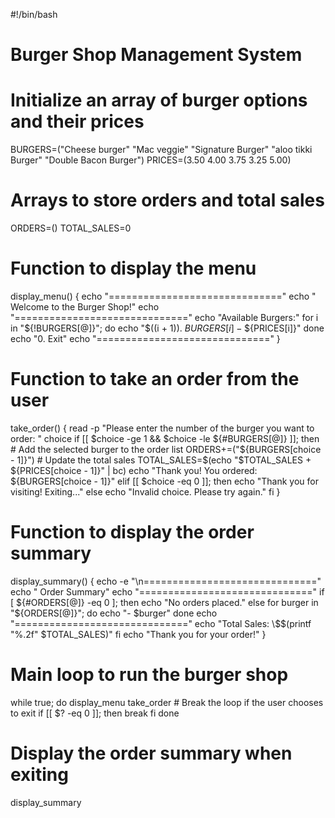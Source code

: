 #!/bin/bash

# Burger Shop Management System

# Initialize an array of burger options and their prices
BURGERS=("Cheese burger" "Mac veggie" "Signature Burger" "aloo tikki Burger" "Double Bacon Burger")
PRICES=(3.50 4.00 3.75 3.25 5.00)

# Arrays to store orders and total sales
ORDERS=()
TOTAL_SALES=0

# Function to display the menu
display_menu() {
    echo "=============================="
    echo "      Welcome to the Burger Shop!"
    echo "=============================="
    echo "Available Burgers:"
    for i in "${!BURGERS[@]}"; do
        echo "$((i + 1)). ${BURGERS[i]} - \$${PRICES[i]}"
    done
    echo "0. Exit"
    echo "=============================="
}

# Function to take an order from the user
take_order() {
    read -p "Please enter the number of the burger you want to order: " choice
    if [[ $choice -ge 1 && $choice -le ${#BURGERS[@]} ]]; then
        # Add the selected burger to the order list
        ORDERS+=("${BURGERS[choice - 1]}")
        # Update the total sales
        TOTAL_SALES=$(echo "$TOTAL_SALES + ${PRICES[choice - 1]}" | bc)
        echo "Thank you! You ordered: ${BURGERS[choice - 1]}"
    elif [[ $choice -eq 0 ]]; then
        echo "Thank you for visiting! Exiting..."
    else
        echo "Invalid choice. Please try again."
    fi
}

# Function to display the order summary
display_summary() {
    echo -e "\n=============================="
    echo "          Order Summary"
    echo "=============================="
    if [ ${#ORDERS[@]} -eq 0 ]; then
        echo "No orders placed."
    else
        for burger in "${ORDERS[@]}"; do
            echo "- $burger"
        done
        echo "=============================="
        echo "Total Sales: \$$(printf "%.2f" $TOTAL_SALES)"
    fi
    echo "Thank you for your order!"
}

# Main loop to run the burger shop
while true; do
    display_menu
    take_order
    # Break the loop if the user chooses to exit
    if [[ $? -eq 0 ]]; then
        break
    fi
done

# Display the order summary when exiting
display_summary 
